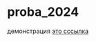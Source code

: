 # proba_2024
демонстрация
[это сссылка](https://github.com/anutka06/proba_2024/edit/main/README.md)
